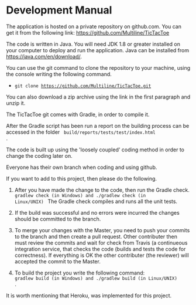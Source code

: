 # Development Manual

The application is hosted on a private repository on github.com. You can get it from the following link: https://github.com/Multiline/TicTacToe

The code is written in Java. You will need JDK 1.8 or greater installed on your computer to deploy and run the application. Java can be installed from https://java.com/en/download/.

You can use the git command to clone the repository to your machine, using the console writing the following command.

- <code>git clone https://github.com/Multiline/TicTacToe.git</code>

You can also download a zip archive using the link in the first paragraph and unzip it.

The TicTacToe git comes with Gradle, in order to compile it. 

After the Gradle script has been run a report on the building process can be accessed in the folder <code> build/reports/tests/test/index.html </code>.

The code is built up using the 'loosely coupled' coding method in order to change the coding later on. 

Everyone has their own branch when coding and using github. 

If you want to add to this project, then please do the following.

1. After you have made the change to the code, then run the Gradle check. 
<code> gradlew check (in Windows) and ./gradlew check (in Linux/UNIX) </code>
The Gradle check compiles and runs all the unit tests.

2. If the build was successful and no errors were incurred the changes should be committed to the branch.

3. To merge your changes with the Master, you need to push your commits to the branch and then create a pull request. Other contributer then must review the commits and wait for check from Travis (a continueous integration service, that checks the code (builds and tests the code for correctness). If everything is OK the other contributer (the reviewer) will accepted the commit to the Master.

4. To build the project you write the following command: <code> gradlew build (in Windows) and ./gradlew build (in Linux/UNIX) </code>. 

It is worth mentioning that Heroku, was implemented for this project.
